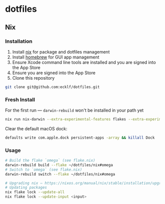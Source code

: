 # dotfiles

## Nix

### Installation

1. Install [nix](https://nixos.org/download) for package and dotfiles management
2. Install [homebrew](https://brew.sh) for GUI app management
3. Ensure Xcode command line tools are installed and you are signed into the App Store
4. Ensure you are signed into the App Store
5. Clone this repository

```sh
git clone git@github.com:ecklf/dotfiles.git
```

### Fresh Install

For the first run — `darwin-rebuild` won't be installed in your path yet
```sh
nix run nix-darwin --extra-experimental-features flakes --extra-experimental-features nix-command -- switch --flake ~/dotfiles/nix#omega
```

Clear the default macOS dock:

```sh
defaults write com.apple.dock persistent-apps -array && killall Dock
```

### Usage

```sh
# Build the flake `omega` (see flake.nix)
darwin-rebuild build --flake ~/dotfiles/nix#omega
# Switch to `omega` (see flake.nix)
darwin-rebuild switch --flake ~/dotfiles/nix#omega
```

```sh
# Upgrading nix — https://nixos.org/manual/nix/stable/installation/upgrading
# Updating packages
nix flake lock --update-all
nix flake lock --update-input <input>
```
